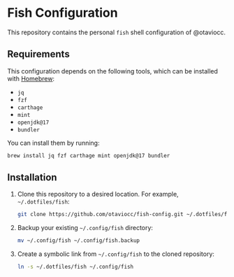 # Fish Configuration

This repository contains the personal `fish` shell configuration of @otaviocc.

## Requirements

This configuration depends on the following tools, which can be installed with [Homebrew](https://brew.sh):

- `jq`
- `fzf`
- `carthage`
- `mint`
- `openjdk@17`
- `bundler`

You can install them by running:

```sh
brew install jq fzf carthage mint openjdk@17 bundler
```

## Installation

1.  Clone this repository to a desired location. For example, `~/.dotfiles/fish`:

    ```sh
    git clone https://github.com/otaviocc/fish-config.git ~/.dotfiles/fish
    ```

2.  Backup your existing `~/.config/fish` directory:

    ```sh
    mv ~/.config/fish ~/.config/fish.backup
    ```

3.  Create a symbolic link from `~/.config/fish` to the cloned repository:

    ```sh
    ln -s ~/.dotfiles/fish ~/.config/fish
    ```
